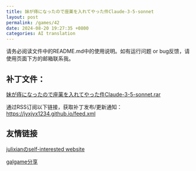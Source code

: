 ```yaml
---
title: 妹が痔になったので座薬を入れてやった件Claude-3-5-sonnet
layout: post
permalink: /games/42
date: 2024-08-20 19:27:35 +0800
categories: AI translation
---
```



请务必阅读文件中的README.md中的使用说明。如有运行问题 or bug反馈，请使用页面下方的邮箱联系我。

## 补丁文件：

[妹が痔になったので座薬を入れてやった件Claude-3-5-sonnet.rar](../resources/%E5%A6%B9%E3%81%8C%E7%97%94%E3%81%AB%E3%81%AA%E3%81%A3%E3%81%9F%E3%81%AE%E3%81%A7%E5%BA%A7%E8%96%AC%E3%82%92%E5%85%A5%E3%82%8C%E3%81%A6%E3%82%84%E3%81%A3%E3%81%9F%E4%BB%B6Claude-3-5-sonnet.rar)

 

通过RSS订阅以下链接，获取补丁发布/更新通知：https://jyxjyx1234.github.io/feed.xml

## 友情链接

[julixianのself-interested website](https://julixian-siw.worldsystem.top/) 

[galgame分享](https://t.me/galgpt)
